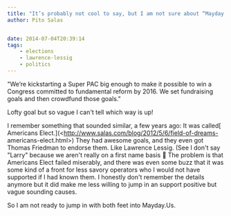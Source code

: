 ```yaml
---
title: "It’s probably not cool to say, but I am not sure about “Mayday.Us”"
author: Pito Salas


date: 2014-07-04T20:39:14
tags:
    - elections
    - lawrence-lessig
    - politics
---
```




"We’re kickstarting a Super PAC big enough to make it possible to win a
Congress committed to fundamental reform by 2016. We set fundraising goals and
then crowdfund those goals."

Lofty goal but so vague I can't tell which way is up!

I remember something that sounded similar, a few years ago: It was called[
Americans Elect.](<http://www.salas.com/blog/2012/5/6/field-of-dreams-
americans-elect.html>) They had awesome goals, and they even got Thomas
Friedman to endorse them. Like Lawrence Lessig. (See I don't say "Larry"
because we aren't really on a first name basis 🙂 The problem is that Americans
Elect failed miserably, and there was even some buzz that it was some kind of
a front for less savory operators who I would not have supported if I had
known them. I honestly don't remember the details anymore but it did make me
less willing to jump in an support positive but vague sounding causes.

So I am not ready to jump in with both feet into Mayday.Us.


